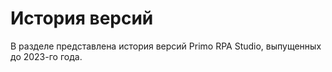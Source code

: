 # История версий

В разделе представлена история версий Primo RPA Studio, выпущенных до 2023-го года.
